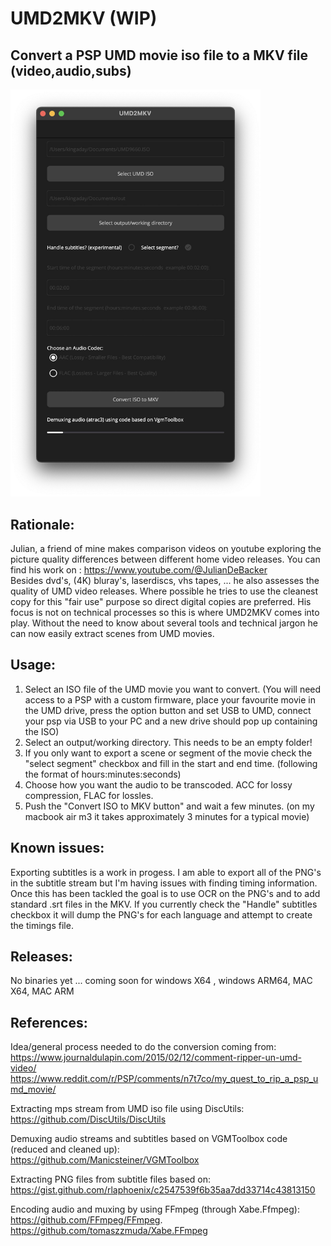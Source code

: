 # UMD2MKV (WIP)
## Convert a PSP UMD movie iso file to a MKV file (video,audio,subs)  
<img src="screenshot.jpg" alt="App Screenshot" width="400"/>  

## Rationale:

Julian, a friend of mine makes comparison videos on youtube exploring the picture quality differences between different home video releases.
You can find his work on : https://www.youtube.com/@JulianDeBacker  
Besides dvd's, (4K) bluray's, laserdiscs, vhs tapes, ... he also assesses the quality of UMD video releases.
Where possible he tries to use the cleanest copy for this "fair use" purpose so direct digital copies are preferred.
His focus is not on technical processes so this is where UMD2MKV comes into play.
Without the need to know about several tools and technical jargon he can now easily extract scenes from UMD movies.

## Usage:

1. Select an ISO file of the UMD movie you want to convert.
   (You will need access to a PSP with a custom firmware, place your favourite movie in the UMD drive, press the option button and set USB to UMD, connect your psp via USB to your PC and a new drive should pop up containing the ISO)
2. Select an output/working directory. This needs to be an empty folder!
3. If you only want to export a scene or segment of the movie check the "select segment" checkbox and fill in the start and end time. (following the format of hours:minutes:seconds)
4. Choose how you want the audio to be transcoded. ACC for lossy compression, FLAC for lossles.
5. Push the "Convert ISO to MKV button" and wait a few minutes. (on my macbook air m3 it takes approximately 3 minutes for a typical movie)

## Known issues:

Exporting subtitles is a work in progess.
I am able to export all of the PNG's in the subtitle stream but I'm having issues with finding timing information.
Once this has been tackled the goal is to use OCR on the PNG's and to add standard .srt files in the MKV.
If you currently check the "Handle" subtitles checkbox it will dump the PNG's for each language and attempt to create the timings file.

## Releases:
No binaries yet ... coming soon for windows X64 , windows ARM64, MAC X64, MAC ARM

## References:
Idea/general process needed to do the conversion coming from:  
https://www.journaldulapin.com/2015/02/12/comment-ripper-un-umd-video/  
https://www.reddit.com/r/PSP/comments/n7t7co/my_quest_to_rip_a_psp_umd_movie/  

Extracting mps stream from UMD iso file using DiscUtils:  
https://github.com/DiscUtils/DiscUtils   

Demuxing audio streams and subtitles based on VGMToolbox code (reduced and cleaned up):  
https://github.com/Manicsteiner/VGMToolbox  

Extracting PNG files from subtitle files based on:  
https://gist.github.com/rlaphoenix/c2547539f6b35aa7dd33714c43813150  

Encoding audio and muxing by using FFmpeg (through Xabe.Ffmpeg):  
https://github.com/FFmpeg/FFmpeg. 
https://github.com/tomaszzmuda/Xabe.FFmpeg  



